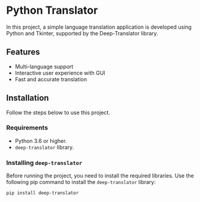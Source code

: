 # Python Translator

In this project, a simple language translation application is developed using Python and Tkinter, supported by the Deep-Translator library.

## Features

- Multi-language support
- Interactive user experience with GUI
- Fast and accurate translation

## Installation

Follow the steps below to use this project.

### Requirements

- Python 3.6 or higher.
- `deep-translator` library.

### Installing `deep-translator`

Before running the project, you need to install the required libraries. Use the following pip command to install the `deep-translator` library:

```bash
pip install deep-translator
